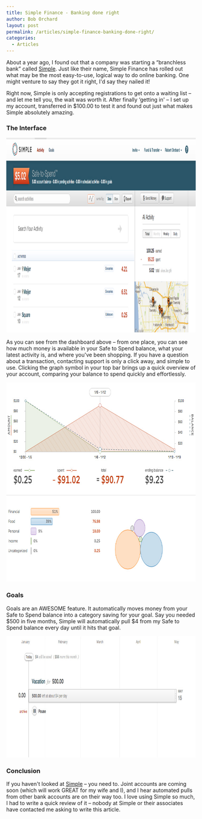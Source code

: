 ```yaml
---
title: Simple Finance - Banking done right
author: Bob Orchard
layout: post
permalink: /articles/simple-finance-banking-done-right/
categories:
  - Articles
---
```

About a year ago, I found out that a company was starting a &#8220;branchless bank&#8221; called <a href="http://www.simple.com" target="_blank">Simple</a>. Just like their name, Simple Finance has rolled out what may be the most easy-to-use, logical way to do online banking. One might venture to say they got it right, I'd say they nailed it!

<!--more-->

Right now, Simple is only accepting registrations to get onto a waiting list &#8211; and let me tell you, the wait was worth it. After finally &#8216;getting in' &#8211; I set up my account, transferred in $100.00 to test it and found out just what makes Simple absolutely amazing.<!--more-->

### The Interface

<img class="alignnone size-full wp-image-238" alt="simple_dashboard" src="/assets/uploads/2013/01/simple_dashboard.jpg" width="1233" height="517" />

As you can see from the dashboard above &#8211; from one place, you can see how much money is available in your Safe to Spend balance, what your latest activity is, and where you've been shopping. If you have a question about a transaction, contacting support is only a click away, and simple to use. Clicking the graph symbol in your top bar brings up a quick overview of your account, comparing your balance to spend quickly and effortlessly.

<img class="size-full wp-image-242 aligncenter" alt="simple_charts" src="/assets/uploads/2013/01/simple_charts.jpg" width="786" height="529" />

### Goals

Goals are an AWESOME feature. It automatically moves money from your Safe to Spend balance into a category saving for your goal. Say you needed $500 in five months, Simple will automatically pull $4 from my Safe to Spend balance every day until it hits that goal.

<img class="alignnone size-full wp-image-241" alt="simple_goals" src="/assets/uploads/2013/01/simple_goals.jpg" width="924" height="322" />

### Conclusion

If you haven't looked at <a href="http://www.simple.com" target="_blank">Simple</a> &#8211; you need to. Joint accounts are coming soon (which will work GREAT for my wife and I), and I hear automated pulls from other bank accounts are on their way too. I love using Simple so much, I had to write a quick review of it &#8211; nobody at Simple or their associates have contacted me asking to write this article.